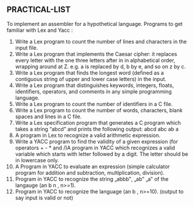 ## PRACTICAL-LIST

To implement an assembler for a hypothetical language. Programs to get familiar with Lex and Yacc :
1. Write a Lex program to count the number of lines and characters in the input file.
2. Write a Lex program that implements the Caesar cipher: it replaces every letter with the one three letters after in in alphabetical order, wrapping around at Z. e.g. a is replaced by d, b by e, and so on z by c.
3. Write a Lex program that finds the longest word (defined as a contiguous string of upper and lower case letters) in the input.
4. Write a Lex program that distinguishes keywords, integers, floats, identifiers, operators, and comments in any simple programming language.
5. Write a Lex program to count the number of identifiers in a C file.
6. Write a Lex program to count the number of words, characters, blank spaces and lines in a C file.
7. Write a Lex specification program that generates a C program which takes a string “abcd” and prints the following output: abcd abc ab a
8. A program in Lex to recognize a valid arithmetic expression.
9. Write a YACC program to find the validity of a given expression (for operators + - * and /)A program in YACC which recognizes a valid variable which starts with letter followed by a digit. The letter should be in lowercase only.
10. A Program in YACC to evaluate an expression (simple calculator program for addition and subtraction, multiplication, division).
11. Program in YACC to recognize the string „abbb‟, „ab‟ „a‟ of the langauge (an b n , n>=1).
12. Program in YACC to recognize the language (an b , n>=10). (output to say input is valid or not)
